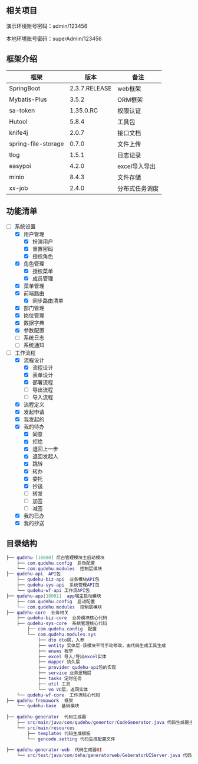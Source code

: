 ## 相关项目

  
演示环境账号密码：admin/123456

本地环境账号密码：superAdmin/123456

## 框架介绍
| 框架 | 版本 | 备注 | 
| --- | --- | --- | 
| SpringBoot | 2.3.7.RELEASE | web框架 | 
| Mybatis-Plus | 3.5.2 | ORM框架 |
| sa-token | 1.35.0.RC | 权限认证 |
| Hutool | 5.8.4 | 工具包 | 
| knife4j | 2.0.7 | 接口文档 | 
| spring-file-storage | 0.7.0 | 文件上传 | 
| tlog | 1.5.1 | 日志记录 |
| easypoi | 4.2.0 | excel导入导出 |
| minio | 8.4.3 | 文件存储 |
| xx-job | 2.4.0 | 分布式任务调度 |
## 功能清单

- [ ] 系统设置
	- [x] 用户管理
        - [x] 扮演用户
        - [x] 重置密码
        - [x] 授权角色
	- [x] 角色管理
        - [x] 授权菜单
        - [x] 成员管理
	- [x] 菜单管理
	- [x] 前端路由
        - [x] 同步路由清单
	- [x] 部门管理
	- [x] 岗位管理
    - [x] 数据字典
    - [x] 参数配置
    - [ ] 系统日志
	- [ ] 系统通知
- [ ] 工作流程
	- [x] 流程设计
        - [x] 流程设计
        - [x] 表单设计
        - [x] 部署流程
        - [ ] 导出流程
        - [ ] 导入流程
    - [x] 流程定义
	- [x] 发起申请
	- [x] 我发起的
	- [x] 我的待办
      - [x] 同意
      - [x] 拒绝
      - [x] 退回上一步
      - [x] 退回发起人
      - [x] 跳转
      - [x] 转办
      - [x] 委托
      - [x] 抄送
      - [ ] 转发
      - [ ] 加签
      - [ ] 减签
	- [x] 我的已办
	- [x] 我的抄送

## 目录结构
```lua
├── qudehu-[18080] 后台管理模块主启动模块
	├── com.qudehu.config  启动配置
	└── com.qudehu.modules  控制层模块
├── qudehu-api  API包
    ├── qudehu-biz-api  业务模块API包
    ├── qudehu-sys-api  系统管理API包
    └── qudehu-wf-api 工作流API包
├── qudehu-app[18081]  app端主启动模块
	├── com.qudehu.config  启动配置
	└── com.qudehu.modules  控制层模块
├── qudehu-core  业务相关
	├── qudehu-biz-core  业务模块核心代码
    ├── qudehu-sys-core  系统管理核心代码
		├── com.qudehu.config  配置
		└── com.qudehu.modules.sys
			├── dto dto层，入参
			├── entity 实体层-该模块不可手动修改，由代码生成工具生成
			├── enums 枚举
			├── excel 导入/导出excel实体
			├── mapper 执久层
			├── provider qudehu-api包的实现
			├── service 业务逻辑层
			├── tasks 定时任务
			├── util 工具 
			└── vo VO层，返回实体
	└── qudehu-wf-core  工作流核心代码
├── qudehu-fremawork  框架
	└── qudehu-base  基础模块
	
├── qudehu-generator  代码生成器
	├── src/main/java/com/qudehu/genertor/CodeGenerator.java 代码生成器主类
	└── src/main/resources
		├── templates 代码生成模板
		└── gencode.setting 代码生成配置文件
		
├── qudehu-generator-web  代码生成器UI
	└── src/test/java/com/dehu/generatorweb/GeberatorUIServer.java 代码生成器主类

	
```

